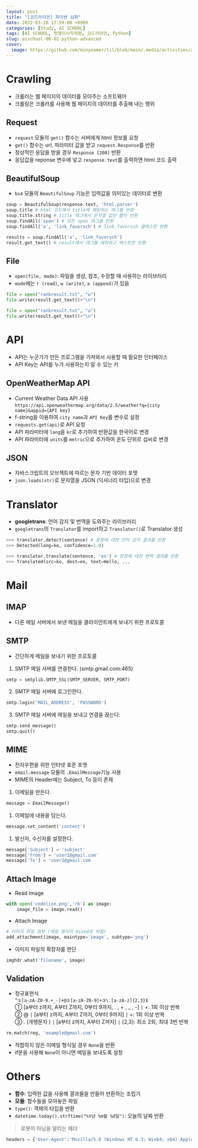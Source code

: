 ```yaml
---
layout: post
title: "[코드라이언] 파이썬 심화"
date: 2022-03-20 17:59:00 +0900
categories: [Study, AI SCHOOL]
tags: [AI SCHOOL, 멋쟁이사자처럼, 코드라이언, Python]
slug: aischool-00-02-python-advanced
cover:
  image: https://github.com/minyeamer/til/blob/main/.media/activities/ai-school/cover.png?raw=true
---
```


# Crawling
- 크롤러는 웹 페이지의 데이터를 모아주는 소프트웨어
- 크롤링은 크롤러를 사용해 웹 페이지의 데이터를 추출해 내는 행위

## Request
- `request` 모듈의 `get()` 함수는 서버에게 html 정보를 요청
-  `get()` 함수는 url, 파라미터 값을 받고 `request.Response`를 반환
- 정상적인 응답을 받을 경우 `Response [200]` 반환
- 응답값을 reponse 변수에 넣고 `response.text`를 출력하면 html 코드 출력

## BeautifulSoup
- `bs4` 모듈의 `BeautifulSoup` 기능은 입력값을 의미있는 데이터로 변환

```python
soup = BeautifulSoup(response.text, 'html.parser')
soup.title # html 코드에서 title에 해당하는 태그를 반환
soup.title.string # title 태그에서 문자열 값만 뽑아 반환
soup.findAll('span') # 모든 span 태그를 반환
soup.findAll('a', 'link_favorsch') # link_favorsch 클래스만 반환
```

```python
results = soup.findAll('a', 'link_favorsch')
result.get_text() # result에서 태그를 제외하고 텍스트만 반환
```

## File
- `open(file, mode)`: 파일을 생성, 참조, 수정할 때 사용하는 라이브러리
- `mode`에는 `r (read)`, `w (write)`, `a (append)`가 있음

```python
file = open("rankresult.txt", "w")
file.write(result.get_text()+"\n")
```

```python
file = open("rankresult.txt", "a")
file.write(result.get_text()+"\n")
```

# API
- API는 누군가가 만든 프로그램을 가져와서 사용할 때 필요한 인터페이스
- API Key는 API를 누가 사용하는지 알 수 있는 키

## OpenWeatherMap API
- Current Weather Data API 사용    
`https://api.openweathermap.org/data/2.5/weather?q={city name}&appid={API key}`
- f-string을 이용하여 `city name`과 `API Key`를 변수로 설정
- `requests.get(api)`로 API 요청
- API 파라미터에 `lang`을 `kr`로 추가하여 반환값을 한국어로 변경
- API 파라미터에 `units`를 `metric`으로 추가하여 온도 단위르 섭씨로 변경

## JSON
- 자바스크립트의 오브젝트에 따르는 문자 기반 데이터 포맷
- `json.loads(str)`로 문자열을 JSON (딕셔너리 타입)으로 변경

# Translator
- **googletrans**: 언어 감지 및 번역을 도와주는 라이브러리
- `googletrans`의 `Translator`를 import하고 `Translator()`로 Translator 생성

```python
>>> translator.detect(sentence) # 문장에 대한 언어 감지 결과를 반환
>>> Detected(lang=ko, confidence=1.0)

>>> translator.translate(sentence, 'en') # 문장에 대한 변역 결과를 반환
>>> Translated(src=ko, dest=en, text=Hello, ...
```

# Mail

## IMAP
- 다른 메일 서버에서 보낸 메일을 클라이언트에게 보내기 위한 프로토콜

## SMTP
- 간단하게 메일을 보내기 위한 프로토콜

1. SMTP 메일 서버를 연결한다. (smtp.gmail.com:465)

```python
smtp = smtplib.SMTP_SSL(SMTP_SERVER, SMTP_PORT)
```

2. SMTP 메일 서버에 로그인한다.

```python
smtp.login('MAIL_ADDRESS', 'PASSWORD')
```

3. SMTP 메일 서버에 메일을 보내고 연결을 끊는다.

```python
smtp.send_message()
smtp.quit()
```

## MIME
- 전자우편을 위한 인터넷 표준 포맷
- `email.message` 모듈의 `.EmailMessage`기능 사용
- MIME의 Header에는 Subject, To 등이 존재

1. 이메일을 만든다.

```python
message = EmailMessage()
```

1. 이메일에 내용을 담는다.

```python
message.set_content('content')
```

1. 발신자, 수신자를 설정한다.

```python
message['Subject'] = 'subject'
message['from'] = 'user1@gmail.com'
message['To'] = 'user2@gmail.com
```

## Attach Image
- Read Image

```python
with open('codelion.png','rb') as image:
    image_file = image.read()
```

- Attach Image

```python
# 이미지 파일 첨부 (메일 형식이 mixed로 바뀜)
add_attachment(image, maintype='image', subtype='png')
```

- 이미지 파일의 확장자를 판단

```python
imghdr.what('filename', image)
```

## Validation
- 정규표현식   
`^①[a-zA-Z0-9.+_-]+@②[a-zA-Z0-9]+③\.[a-zA-z]{2,3}$`   
① [a부터 z까지, A부터 Z까지, 0부터 9까지, . , + , _ , -] `|` +: 1회 이상 반복   
② @ `|` [a부터 z까지, A부터 Z까지, 0부터 9까지] `|` +: 1회 이상 반복   
③ . (개행문자 \) `|` [a부터 z까지, A부터 Z까지] `|` {2,3}: 최소 2회, 최대 3번 반복

```python
re.match(reg, 'example@gmail.com')
```

- 적합하지 않은 이메일 형식일 경우 `None`을 반환
- if문을 사용해 `None`이 아니면 메일을 보내도록 설정

# Others
- **함수**: 입력한 값을 사용해 결과물을 만들어 반환하는 조립기
- **모듈**: 함수들을 모아놓은 파일
- `type()`: 객체의 타입을 반환
- `datetime.today().strftime("%Y년 %m월 %d일")`: 오늘의 날짜 반환

> 로봇이 아님을 알리는 헤더

```python
headers = {'User-Agent':'Mozilla/5.0 (Windows NT 6.3; Win64; x64) AppleWebKit/537.36 (KHTML, like Gecko) Chrome/63.0.3239.132 Safari/537.36'}
```